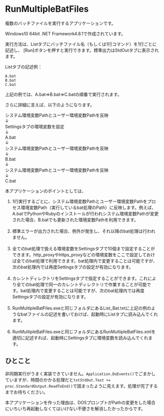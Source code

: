 # RunMultipleBatFiles

複数のバッチファイルを実行するアプリケーションです。

Windows10 64bit .NET Framework4.8.1で作成されています。

実行方法は、Listタブにバッチファイル名（もしくは1行コマンド）を1行ごとに記述し、
[Run]ボタンを押すと実行できます。標準出力はStdOutタブに表示されます。

Listタブの記述例：

```
A.bat
B.bat
C.bat
```

上記の例では、A.bat⇒B.bat⇒C.batの順番で実行されます。

さらに詳細に言えば、以下のようになります。

システム環境変数Pathとユーザー環境変数Pathを反映<br>
↓<br>
Settingsタブの環境変数を設定<br>
↓<br>
A.bat<br>
↓<br>
システム環境変数Pathとユーザー環境変数Pathを反映<br>
↓<br>
B.bat<br>
↓<br>
システム環境変数Pathとユーザー環境変数Pathを反映<br>
↓<br>
C.bat

本アプリケーションのポイントとしては、

1. 1行実行するごとに、システム環境変数Pathとユーザー環境変数Pathをプロセス環境変数Path（実行しているbat処理のPath）に反映します。例えば、A.batでPythonやRubyのインストールが行われシステム環境変数Pathが変更された場合、B.batでも更新された環境変数Pathを利用できます。<br><br>
1. 標準エラーが出力された場合、例外が発生し、それ以降のbat処理は行われません。<br><br>
1. 全てのbat処理で扱える環境変数をSettingsタブで10個まで設定することができます。http_proxyやhttps_proxyなどの環境変数をここで設定しておけば全てのbat処理で利用できます。bat処理内で変更することは可能ですが、次のbat処理内では再度Settingsタブの設定が有効になります。<br><br>
1. カレントディレクトリをSettingsタブで指定することができます。これにより全てのbat処理で同一のカレントディレクトリで作業することが可能です。bat処理内で変更することは可能ですが、次のbat処理内では再度Settingsタブの設定が有効になります。<br><br>
1. RunMultipleBatFiles.exeと同じフォルダにあるList_Bat.txtに上記の例のようなbatファイルの記述を書いておけば、起動時にListタブに読み込んでくれます。<br><br>
1. RunMultipleBatFiles.exeと同じフォルダにあるRunMultipleBatFiles.xmlを適切に記述すれば、起動時にSettingsタブに環境変数を読み込んでくれます。

## __ひとこと__

非同期実行がうまく実装できていません。`Application.DoEvents()`でごまかしていますが、時間のかかる処理だと`txtStdOut.Text += proc.StandardOutput.ReadToEnd()`で固まったように見えます。処理が完了するまでお待ちください。

本アプリケーションを作った理由は、DOSプロンプトがPathの変更をした場合にいちいち再起動しなくてはいけない不便さを解消したかったからです。